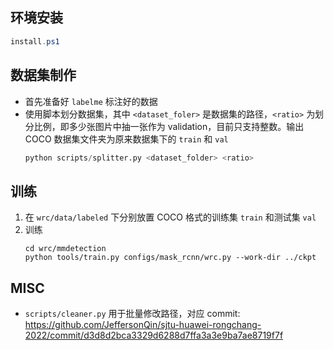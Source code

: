 ## 环境安装

```powershell
install.ps1
```

## 数据集制作

* 首先准备好 `labelme` 标注好的数据
* 使用脚本划分数据集，其中 `<dataset_foler>` 是数据集的路径，`<ratio>` 为划分比例，即多少张图片中抽一张作为 validation，目前只支持整数。输出 COCO 数据集文件夹为原来数据集下的 `train` 和 `val`
  ```python
  python scripts/splitter.py <dataset_folder> <ratio>
  ```

## 训练

1. 在 `wrc/data/labeled` 下分别放置 COCO 格式的训练集 `train` 和测试集 `val`
2. 训练
   ```
   cd wrc/mmdetection
   python tools/train.py configs/mask_rcnn/wrc.py --work-dir ../ckpt
   ```

## MISC

* `scripts/cleaner.py` 用于批量修改路径，对应 commit: https://github.com/JeffersonQin/sjtu-huawei-rongchang-2022/commit/d3d8d2bca3329d6288d7ffa3a3e9ba7ae8719f7f
